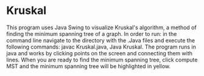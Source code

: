 # Kruskal
This program uses Java Swing to visualize Kruskal's algorithm, a method of finding the minimum spanning tree of a graph.
In order to run: in the command line navigate to the directory with the .Java files and execute the following commands: javac Kruskal.java, Java Kruskal.
The program runs in java and works by clicking points on the screen and connecting them with lines. When you are ready to find the minimum
spanning tree, click compute MST and the minimum spanning tree will be highlighted in yellow. 
